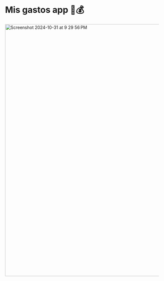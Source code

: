 # Mis gastos app 🐷💰

<img width="825" alt="Screenshot 2024-10-31 at 9 29 56 PM" src="https://github.com/user-attachments/assets/837b696d-7b99-402f-be7b-278cfa093678">


